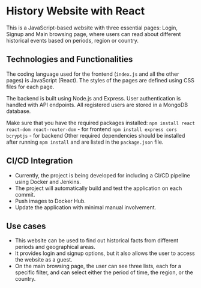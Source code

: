 # History Website with React

This is a JavaScript-based website with three essential pages: Login, Signup and Main browsing page, where users can read about different historical events based on periods, region or country.

## Technologies and Functionalities

The coding language used for the frontend (`index.js` and all the other pages) is JavaScript (React). The styles of the pages are defined using CSS files for each page.

The backend is built using Node.js and Express. User authentication is handled with API endpoints. All registered users are stored in a MongoDB database.

Make sure that you have the required packages installed:
    ```npm install react react-dom react-router-dom``` - for frontend
    ```npm install express cors bcryptjs``` - for backend
Other required dependencies should be installed after running ```npm install``` and are listed in the `package.json` file.

## CI/CD Integration

- Currently, the project is being developed for including a CI/CD pipeline using Docker and Jenkins.
- The project will automatically build and test the application on each commit.
- Push images to Docker Hub.
- Update the application with minimal manual involvement.

## Use cases

- This website can be used to find out historical facts from different periods and geographical areas.
- It provides login and signup options, but it also allows the user to access the website as a guest.
- On the main browsing page, the user can see three lists, each for a specific filter, and can select either the period of time, the region, or the country.
